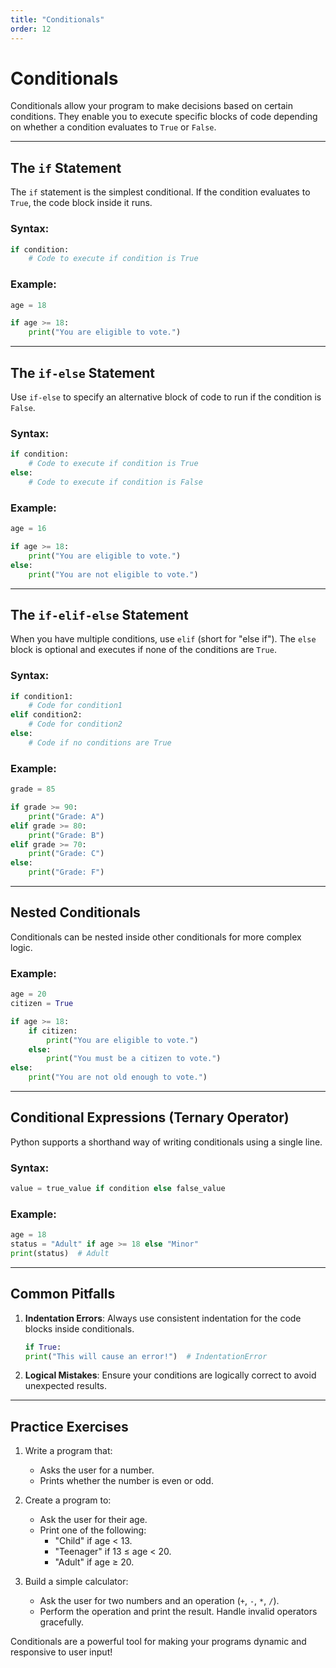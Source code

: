 ```yaml
---
title: "Conditionals"
order: 12
---
```


# Conditionals

Conditionals allow your program to make decisions based on certain conditions. They enable you to execute specific blocks of code depending on whether a condition evaluates to `True` or `False`.

---

## The `if` Statement

The `if` statement is the simplest conditional. If the condition evaluates to `True`, the code block inside it runs.

### Syntax:
```python
if condition:
    # Code to execute if condition is True
```

### Example:
```python
age = 18

if age >= 18:
    print("You are eligible to vote.")
```

---

## The `if-else` Statement

Use `if-else` to specify an alternative block of code to run if the condition is `False`.

### Syntax:
```python
if condition:
    # Code to execute if condition is True
else:
    # Code to execute if condition is False
```

### Example:
```python
age = 16

if age >= 18:
    print("You are eligible to vote.")
else:
    print("You are not eligible to vote.")
```

---

## The `if-elif-else` Statement

When you have multiple conditions, use `elif` (short for "else if"). The `else` block is optional and executes if none of the conditions are `True`.

### Syntax:
```python
if condition1:
    # Code for condition1
elif condition2:
    # Code for condition2
else:
    # Code if no conditions are True
```

### Example:
```python
grade = 85

if grade >= 90:
    print("Grade: A")
elif grade >= 80:
    print("Grade: B")
elif grade >= 70:
    print("Grade: C")
else:
    print("Grade: F")
```

---

## Nested Conditionals

Conditionals can be nested inside other conditionals for more complex logic.

### Example:
```python
age = 20
citizen = True

if age >= 18:
    if citizen:
        print("You are eligible to vote.")
    else:
        print("You must be a citizen to vote.")
else:
    print("You are not old enough to vote.")
```

---

## Conditional Expressions (Ternary Operator)

Python supports a shorthand way of writing conditionals using a single line.

### Syntax:
```python
value = true_value if condition else false_value
```

### Example:
```python
age = 18
status = "Adult" if age >= 18 else "Minor"
print(status)  # Adult
```

---

## Common Pitfalls

1. **Indentation Errors**: Always use consistent indentation for the code blocks inside conditionals.
   ```python
   if True:
   print("This will cause an error!")  # IndentationError
   ```

2. **Logical Mistakes**: Ensure your conditions are logically correct to avoid unexpected results.

---

## Practice Exercises

1. Write a program that:
   - Asks the user for a number.
   - Prints whether the number is even or odd.

2. Create a program to:
   - Ask the user for their age.
   - Print one of the following:
     - "Child" if age < 13.
     - "Teenager" if 13 ≤ age < 20.
     - "Adult" if age ≥ 20.

3. Build a simple calculator:
   - Ask the user for two numbers and an operation (`+`, `-`, `*`, `/`).
   - Perform the operation and print the result. Handle invalid operators gracefully.

Conditionals are a powerful tool for making your programs dynamic and responsive to user input!
